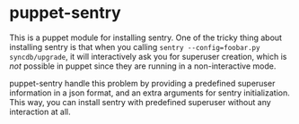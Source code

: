 puppet-sentry
=================

This is a puppet module for installing sentry. One of the tricky thing
about installing sentry is that when you calling ``sentry
--config=foobar.py syncdb/upgrade``, it will interactively ask you for
superuser creation, which is _not_ possible in puppet since they are
running in a non-interactive mode.

puppet-sentry handle this problem by providing a predefined superuser
information in a json format, and an extra arguments for sentry
initialization. This way, you can install sentry with predefined
superuser without any interaction at all.
